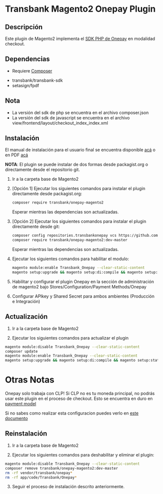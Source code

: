 # Transbank Magento2 Onepay Plugin

## Descripción

Este plugin de Magento2 implementa el [SDK PHP de Onepay](https://github.com/TransbankDevelopers/transbank-sdk-php) en modalidad checkout. 

## Dependencias

- Requiere [Composer](https://getcomposer.org)

* transbank/transbank-sdk
* setasign/fpdf

## Nota  
- La versión del sdk de php se encuentra en el archivo composer.json
- La versión del sdk de javascript se encuentra en el archivo view/frontend/layout/checkout_index_index.xml

## Instalación

El manual de instalación para el usuario final se encuentra disponible [acá](docs/INSTALLATION.md) o en PDF [acá](https://github.com/TransbankDevelopers/transbank-plugin-magento2-onepay/raw/master/docs/INSTALLATION.pdf
)

**NOTA**: El plugin se puede instalar de dos formas desde packagist.org o directamente desde el repositorio git.

1. Ir a la carpeta base de Magento2

2. [Opción 1] Ejecutar los siguientes comandos para instalar el plugin directamente desde packagist.org:

    ```bash
	composer require transbank/onepay-magento2
    ```
   Esperar mientras las dependencias son actualizadas.

3. [Opción 2] Ejecutar los siguientes comandos para instalar el plugin directamente desde git:

    ```bash
    composer config repositories.transbankonepay vcs https://github.com/TransbankDevelopers/transbank-plugin-magento2-onepay.git
	composer require transbank/onepay-magento2:dev-master
    ```
   Esperar mientras las dependencias son actualizadas.

4. Ejecutar los siguientes comandos para habilitar el modulo:

    ```bash
    magento module:enable Transbank_Onepay --clear-static-content
	magento setup:upgrade && magento setup:di:compile && magento setup:static-content:deploy
    ```
5. Habilitar y configurar el plugin Onepay en la sección de administración de magento2 bajo  Stores/Configuration/Payment Methods/Onepay

6. Configurar APIkey y Shared Secret para ambos ambientes (Producción e Integración)

## Actualización

1. Ir a la carpeta base de Magento2

2. Ejecutar los siguientes comandos para actualizar el plugin

```bash
magento module:disable Transbank_Onepay --clear-static-content
composer update
magento module:enable Transbank_Onepay --clear-static-content
magento setup:upgrade && magento setup:di:compile && magento setup:static-content:deploy
```

# Otras Notas

Onepay solo trabaja con CLP! Si CLP no es tu moneda principal, no podrás usar este plugin en el proceso de checkout. Esto se encuentra en duro en [payment model](https://github.com/TransbankDevelopers/transbank-plugin-magento2-onepay/blob/master/Model/Onepay.php)

Si no sabes como realizar esta configuracion puedes verlo en [este documento](docs/INSTALLATION.md)

## Reinstalación

1. Ir a la carpeta base de Magento2

2. Ejecutar los siguientes comandos para deshabilitar y eliminar el plugin:

```bash
magento module:disable Transbank_Onepay --clear-static-content
composer remove transbank/onepay-magento2:dev-master
rm -rf vendor/transbank/onepay*
rm -rf app/code/Transbank/Onepay*
```

3. Seguir el proceso de instalación descrito anteriormente.
